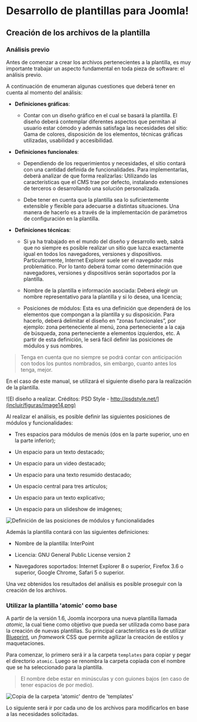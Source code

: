 
# Desarrollo de plantillas para Joomla!

## Creación de los archivos de la plantilla

### Análisis previo

Antes de comenzar a crear los archivos pertenecientes a la plantilla, es muy importante trabajar un aspecto fundamental en toda pieza de software: el análisis previo.

A continuación de enumeran algunas cuestiones que deberá tener en cuenta al momento del análisis:


* **Definiciones gráficas**:
	
	* Contar con un diseño gráfico en el cual se basará la plantilla. El diseño deberá contemplar diferentes aspectos que permitan al usuario estar cómodo y además satisfaga las necesidades del sitio: Gama de colores, disposición de los elementos, técnicas gráficas utilizadas, usabilidad y accesibilidad.
	
* **Definiciones funcionales**:

	* Dependiendo de los requerimientos y necesidades, el sitio contará con una cantidad definida de funcionalidades. Para implementarlas, deberá analizar de que forma realizarlas: Utilizando las características que el CMS trae por defecto, instalando extensiones de terceros o desarrollando una solución personalizada. 
	
	* Debe tener en cuenta que la plantilla sea lo suficientemente extensible y flexible para adecuarse a distintas situaciones. Una manera de hacerlo es a través de la implementación de parámetros de configuración en la plantilla.
	
* **Definiciones técnicas**:

	* Si ya ha trabajado en el mundo del diseño y desarrollo web, sabrá que no siempre es posible realizar un sitio que luzca exactamente igual en todos los navegadores, versiones y dispositivos. Particularmente, Internet Explorer suele ser el navegador más problemático. Por lo tanto deberá tomar como determinación que navegadores, versiones y dispositivos serán soportados por la plantilla.
	
	* Nombre de la plantilla e información asociada: Deberá elegir un nombre representativo para la plantilla y si lo desea, una licencia;
	
	* Posiciones de módulos: Esta es una definición que dependerá de los elementos que compongan a la plantilla y su disposición. Para hacerlo, deberá delimitar el diseño en “zonas funcionales”, por ejemplo: zona perteneciente al menú, zona perteneciente a la caja de búsqueda, zona perteneciente a elementos izquierdos, etc. A partir de esta definición, le será fácil definir las posiciones de módulos y sus nombres.


> Tenga en cuenta que no siempre se podrá contar con anticipación con todos los puntos nombrados, sin embargo, cuanto antes los tenga, mejor.


En el caso de este manual, se utilizará el siguiente diseño para la realización de la plantilla.


![El diseño a realizar. Créditos: PSD Style - http://psdstyle.net/](incluir/figuras/image14.png)


Al realizar el análisis, es posible definir las siguientes posiciones de módulos y funcionalidades:


* Tres espacios para módulos de menús (dos en la parte superior, uno en la parte inferior);

* Un espacio para un texto destacado;

* Un espacio para un video destacado;

* Un espacio para una texto resumido destacado;

* Un espacio central para tres artículos;

* Un espacio para un texto explicativo;

* Un espacio para un slideshow de imágenes;


![Definición de las posiciones de módulos y funcionalidades](incluir/figuras/image22.png)


Además la plantilla contará con las siguientes definiciones:


* Nombre de la plantilla: InterPoint

* Licencia: GNU General Public License version 2

* Navegadores soportados: Internet Explorer 8 o superior, Firefox 3.6 o superior, Google Chrome, Safari 5 o superior.


Una vez obtenidos los resultados del análisis es posible proseguir con la creación de los archivos.



### Utilizar la plantilla 'atomic' como base

A partir de la versión 1.6, Joomla incorpora una nueva plantilla llamada *atomic*, la cual tiene como objetivo que pueda ser utilizada como base para la creación de nuevas plantillas. Su principal característica es la de utilizar [Blueprint](http://www.blueprintcss.org/), un *framework* CSS que permite agilizar la creación de estilos y maquetaciones.

Para comenzar, lo primero será ir a la carpeta `templates` para copiar y pegar el directorio `atomic`. Luego se renombra la carpeta copiada con el nombre que se ha seleccionado para la plantilla.


> El nombre debe estar en minúsculas y con guiones bajos (en caso de tener espacios de por medio).


![Copia de la carpeta 'atomic' dentro de 'templates'](incluir/figuras/image51.png)


Lo siguiente será ir por cada uno de los archivos para modificarlos en base a las necesidades solicitadas.



